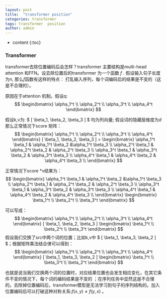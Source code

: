 ```yaml
---
layout: post
title:  "transformer position"
categories: transformer
tags: transformer  position 
author: admin
---
```

* content
{:toc}

### Transformer
transformer去除位置编码后会怎样？transformer 主要结构是multi-head attention 和FFN。设去除位置后的transformer 为一个函数 $f$  . 假设输入句子长度为n, 那么$f$函数有这样的特点： 打乱输入序列，每个词编码后的结果是不变的（这是不合理的）。

原因在于attention 机制。假设q:
$$
\begin{bmatrix}
\alpha_1^t \\ \alpha_2^t \\ \alpha_3^t \\ \alpha_4^t
\end{bmatrix}
$$

假设k,v为: $ [ \beta_1,  \beta_2,  \beta_3 ] $ 均为列向量; 假设词的隐藏层维度为$d$  
那么正常情况下score 矩阵：
$$
\begin{bmatrix}
\alpha_1^t \\ \alpha_2^t \\ \alpha_3^t \\ \alpha_4^t
\end{bmatrix}  [ \beta_1,  \beta_2,  \beta_3 ] =
\begin{bmatrix}
\alpha_1^t \beta_1 & \alpha_1^t \beta_2 &\alpha_1^t \beta_3  \\ \alpha_2^t \beta_1 & \alpha_2^t \beta_2 & \alpha_2^t \beta_3 \\ \alpha_3^t \beta_1 & \alpha_3^t \beta_2 & \alpha_3^t \beta_3 \\ \alpha_4^t \beta_1 & \alpha_4^t \beta_2 & \alpha_4^t \beta_3 \\
\end{bmatrix}
$$

正常情况下score *v结果为：
$$
\begin{bmatrix}
\alpha_1^t \beta_1 & \alpha_1^t \beta_2 &\alpha_1^t \beta_3  \\ \alpha_2^t \beta_1 & \alpha_2^t \beta_2 & \alpha_2^t \beta_3 \\ \alpha_3^t \beta_1 & \alpha_3^t \beta_2 & \alpha_3^t \beta_3 \\ \alpha_4^t \beta_1 & \alpha_4^t \beta_2 & \alpha_4^t \beta_3 \\
\end{bmatrix} 
\begin{bmatrix}
\beta_1^t \\ \beta_2^t \\  \beta_3^t
\end{bmatrix}
$$

可以写成：
$$
\begin{bmatrix}
\alpha_1^t \\ \alpha_2^t \\ \alpha_3^t \\ \alpha_4^t
\end{bmatrix}  [ \beta_1,  \beta_2,  \beta_3 ] 
\begin{bmatrix}
\beta_1^t \\ \beta_2^t \\  \beta_3^t
\end{bmatrix}
$$
假设我们交换了src中两个词的位置；比如k,v中 $ [ \beta_1,  \beta_3,  \beta_2 ] $；根据矩阵乘法结合律可以得到：
$$
\begin{bmatrix}
\alpha_1^t \\ \alpha_2^t \\ \alpha_3^t \\ \alpha_4^t
\end{bmatrix}  [ \beta_1,  \beta_3,  \beta_2 ] 
\begin{bmatrix}
\beta_1^t \\ \beta_3^t \\  \beta_2^t
\end{bmatrix}
$$

也就是说当我们交换两个词的位置时，对应结果位置也会发生相应变化，在其它条件不变的情况下，每个词的编码结果是不变的  ；在序列任务中显然这是不合理的。去除掉位置编码后，transformer模型是无法学习到句子的序列结构的。加入位置编码后可以打破这种对称关系:$f(x,y) \neq f(y,x)$ 。